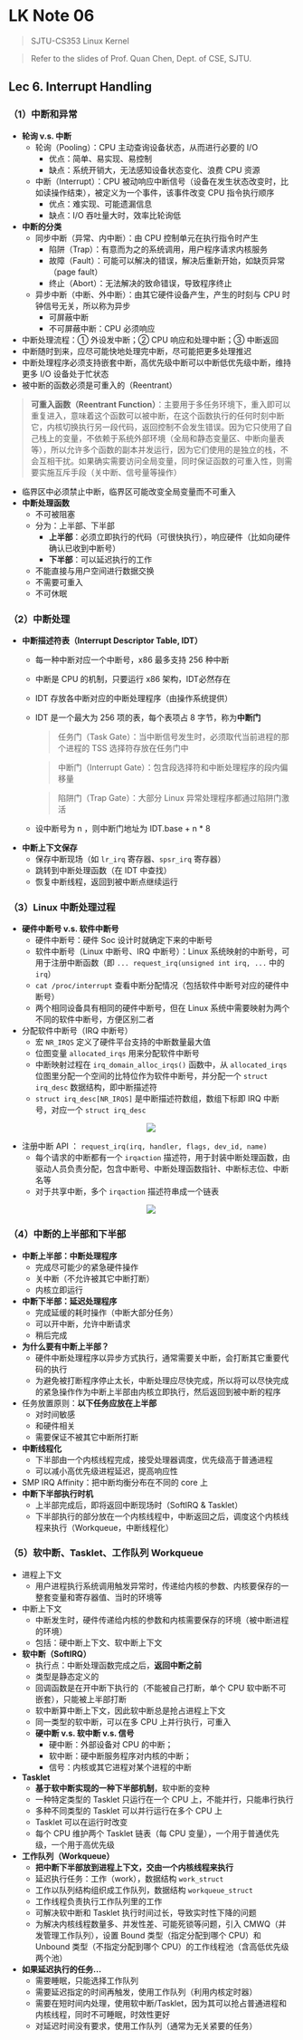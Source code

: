 # LK Note 06
> SJTU-CS353 Linux Kernel

> Refer to the slides of Prof. Quan Chen, Dept. of CSE, SJTU.
## Lec 6. Interrupt Handling
### （1）中断和异常
* **轮询 v.s. 中断**
    * 轮询（Pooling）：CPU 主动查询设备状态，从而进行必要的 I/O
        * 优点：简单、易实现、易控制
        * 缺点：系统开销大，无法感知设备状态变化、浪费 CPU 资源
    * 中断（Interrupt）：CPU 被动响应中断信号（设备在发生状态改变时，比如读操作结束），被定义为一个事件，该事件改变 CPU 指令执行顺序
        * 优点：难实现、可能遗漏信息
        * 缺点：I/O 吞吐量大时，效率比轮询低
* **中断的分类**
    * 同步中断（异常、内中断）：由 CPU 控制单元在执行指令时产生
        * 陷阱（Trap）：有意而为之的系统调用，用户程序请求内核服务
        * 故障（Fault）：可能可以解决的错误，解决后重新开始，如缺页异常（page fault）
        * 终止（Abort）：无法解决的致命错误，导致程序终止
    * 异步中断（中断、外中断）：由其它硬件设备产生，产生的时刻与 CPU 时钟信号无关，所以称为异步
        * 可屏蔽中断
        * 不可屏蔽中断：CPU 必须响应
* 中断处理流程：① 外设发中断；② CPU 响应和处理中断；③ 中断返回
* 中断随时到来，应尽可能快地处理完中断，尽可能把更多处理推迟
* 中断处理程序必须支持嵌套中断，高优先级中断可以中断低优先级中断，维持更多 I/O 设备处于忙状态
* 被中断的函数必须是可重入的（Reentrant）
> **可重入函数（Reentrant Function）**：主要用于多任务环境下，重入即可以重复进入，意味着这个函数可以被中断，在这个函数执行的任何时刻中断它，内核切换执行另一段代码，返回控制不会发生错误。因为它只使用了自己栈上的变量，不依赖于系统外部环境（全局和静态变量区、中断向量表等），所以允许多个函数的副本并发运行，因为它们使用的是独立的栈，不会互相干扰。如果确实需要访问全局变量，同时保证函数的可重入性，则需要实施互斥手段（关中断、信号量等操作）
* 临界区中必须禁止中断，临界区可能改变全局变量而不可重入
* **中断处理函数**
    * 不可被阻塞
    * 分为：上半部、下半部
        * **上半部**：必须立即执行的代码（可很快执行），响应硬件（比如向硬件确认已收到中断号）
        * **下半部**：可以延迟执行的工作
    * 不能直接与用户空间进行数据交换
    * 不需要可重入
    * 不可休眠
### （2）中断处理
* **中断描述符表（Interrupt Descriptor Table, IDT）**
    * 每一种中断对应一个中断号，x86 最多支持 256 种中断
    * 中断是 CPU 的机制，只要运行 x86 架构，IDT必然存在
    * IDT 存放各中断对应的中断处理程序（由操作系统提供）
    * IDT 是一个最大为 256 项的表，每个表项占 8 字节，称为**中断门**
        >任务门（Task Gate）：当中断信号发生时，必须取代当前进程的那个进程的 TSS 选择符存放在任务门中
        
        > 中断门（Interrupt Gate）：包含段选择符和中断处理程序的段内偏移量
        
        > 陷阱门（Trap Gate）：大部分 Linux 异常处理程序都通过陷阱门激活
    * 设中断号为 n ，则中断门地址为 IDT.base + n * 8
* **中断上下文保存**
    * 保存中断现场（如 `lr_irq` 寄存器、`spsr_irq` 寄存器）
    * 跳转到中断处理函数（在 IDT 中查找）
    * 恢复中断线程，返回到被中断点继续运行

### （3）Linux 中断处理过程
* **硬件中断号 v.s. 软件中断号**
    * 硬件中断号：硬件 Soc 设计时就确定下来的中断号
    * 软件中断号（Linux 中断号、IRQ 中断号）：Linux 系统映射的中断号，可用于注册中断函数（即 `... request_irq(unsigned int irq, ...` 中的 `irq`）
    * `cat /proc/interrupt` 查看中断分配情况（包括软件中断号对应的硬件中断号）
    * 两个相同设备具有相同的硬件中断号，但在 Linux 系统中需要映射为两个不同的软件中断号，方便区别二者
* 分配软件中断号（IRQ 中断号）
    * 宏 `NR_IRQS` 定义了硬件平台支持的中断数量最大值
    * 位图变量 `allocated_irqs` 用来分配软件中断号
    * 中断映射过程在 `irq_domain_alloc_irqs()` 函数中，从 `allocated_irqs` 位图里分配一个空间的比特位作为软件中断号，并分配一个 `struct irq_desc` 数据结构，即中断描述符
    * `struct irq_desc[NR_IRQS]` 是中断描述符数组，数组下标即 IRQ 中断号，对应一个 `struct irq_desc`

<p align="center"><img src="imgs/6/1.png"/></p>

* 注册中断 API ： `request_irq(irq, handler, flags, dev_id, name)`
    * 每个请求的中断都有一个 `irqaction` 描述符，用于封装中断处理函数，由驱动人员负责分配，包含中断号、中断处理函数指针、中断标志位、中断名等
    * 对于共享中断，多个 `irqaction` 描述符串成一个链表

<p align="center"><img src="imgs/6/2.png"/></p>

### （4）中断的上半部和下半部

* **中断上半部：中断处理程序**
    * 完成尽可能少的紧急硬件操作
    * 关中断（不允许被其它中断打断）
    * 内核立即运行
* **中断下半部：延迟处理程序**
    * 完成延缓的耗时操作（中断大部分任务）
    * 可以开中断，允许中断请求
    * 稍后完成
* **为什么要有中断上半部？**
    * 硬件中断处理程序以异步方式执行，通常需要关中断，会打断其它重要代码的执行
    * 为避免被打断程序停止太长，中断处理应尽快完成，所以将可以尽快完成的紧急操作作为中断上半部由内核立即执行，然后返回到被中断的程序
* 任务放置原则：**以下任务应放在上半部**
    * 对时间敏感
    * 和硬件相关
    * 需要保证不被其它中断所打断
* **中断线程化**
    * 下半部由一个内核线程完成，接受处理器调度，优先级高于普通进程
    * 可以减小高优先级进程延迟，提高响应性
* SMP IRQ Affinity：把中断均衡分布在不同的 core 上
* **中断下半部执行时机**
    * 上半部完成后，即将返回中断现场时（SoftIRQ & Tasklet）
    * 下半部执行的部分放在一个内核线程中，中断返回之后，调度这个内核线程来执行（Workqueue，中断线程化）
### （5）软中断、Tasklet、工作队列 Workqueue
* 进程上下文
    * 用户进程执行系统调用触发异常时，传递给内核的参数、内核要保存的一整套变量和寄存器值、当时的环境等
* 中断上下文
    * 中断发生时，硬件传递给内核的参数和内核需要保存的环境（被中断进程的环境）
    * 包括：硬中断上下文、软中断上下文
* **软中断（SoftIRQ）**
    * 执行点：中断处理函数完成之后，**返回中断之前**
    * 类型是静态定义的
    * 回调函数是在开中断下执行的（不能被自己打断，单个 CPU 软中断不可嵌套），只能被上半部打断
    * 软中断算中断上下文，因此软中断总是抢占进程上下文
    * 同一类型的软中断，可以在多 CPU 上并行执行，可重入
    * **硬中断 v.s. 软中断 v.s. 信号**
      * 硬中断：外部设备对 CPU 的中断；
      * 软中断：硬中断服务程序对内核的中断；
      * 信号：内核或其它进程对某个进程的中断
* **Tasklet**
    * **基于软中断实现的一种下半部机制**，软中断的变种
    * 一种特定类型的 Tasklet 只运行在一个 CPU 上，不能并行，只能串行执行
    * 多种不同类型的 Tasklet 可以并行运行在多个 CPU 上
    * Tasklet 可以在运行时改变
    * 每个 CPU 维护两个 Tasklet 链表（每 CPU 变量），一个用于普通优先级，一个用于高优先级
* **工作队列（Workqueue）**
    * **把中断下半部放到进程上下文，交由一个内核线程来执行**
    * 延迟执行任务：工作（work），数据结构 `work_struct`
    * 工作以队列结构组织成工作队列，数据结构 `workqueue_struct`
    * 工作线程负责执行工作队列里的工作
    * 可解决软中断和 Tasklet 执行时间过长，导致实时性下降的问题
    * 为解决内核线程数量多、并发性差、可能死锁等问题，引入 CMWQ（并发管理工作队列），设置 Bound 类型（指定分配到哪个 CPU）和 Unbound 类型（不指定分配到哪个 CPU）的工作线程池（含高低优先级两个池）
* **如果延迟执行的任务...**
    * 需要睡眠，只能选择工作队列
    * 需要延迟指定的时间再触发，使用工作队列（利用内核定时器）
    * 需要在短时间内处理，使用软中断/Tasklet，因为其可以抢占普通进程和内核线程，同时不可睡眠，时效性更好
    * 对延迟时间没有要求，使用工作队列（通常为无关紧要的任务）
